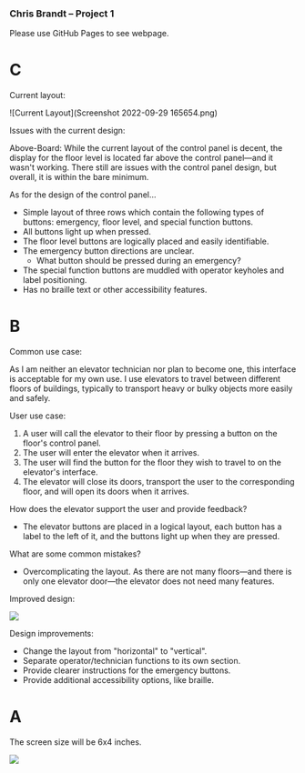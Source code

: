 ### **Chris Brandt – Project 1**

Please use GitHub Pages to see webpage.

# **C**

Current layout:

![Current Layout](Screenshot 2022-09-29 165654.png)

Issues with the current design:

Above-Board: While the current layout of the control panel is decent, the display for the floor level is located far above the control panel—and it wasn't working. There still are issues with the control panel design, but overall, it is within the bare minimum.

As for the design of the control panel…

- Simple layout of three rows which contain the following types of buttons: emergency, floor level, and special function buttons.
- All buttons light up when pressed.
- The floor level buttons are logically placed and easily identifiable.
- The emergency button directions are unclear.
  - What button should be pressed during an emergency?
- The special function buttons are muddled with operator keyholes and label positioning.
- Has no braille text or other accessibility features.

# **B**

Common use case:

As I am neither an elevator technician nor plan to become one, this interface is acceptable for my own use. I use elevators to travel between different floors of buildings, typically to transport heavy or bulky objects more easily and safely.

User use case:

1. A user will call the elevator to their floor by pressing a button on the floor's control panel.
2. The user will enter the elevator when it arrives.
3. The user will find the button for the floor they wish to travel to on the elevator's interface.
4. The elevator will close its doors, transport the user to the corresponding floor, and will open its doors when it arrives.

How does the elevator support the user and provide feedback?

- The elevator buttons are placed in a logical layout, each button has a label to the left of it, and the buttons light up when they are pressed.

What are some common mistakes?

- Overcomplicating the layout. As there are not many floors—and there is only one elevator door—the elevator does not need many features.

Improved design:

![](RackMultipart20221004-1-bvkvyw_html_82c88463cb4681a1.jpg)

Design improvements:

- Change the layout from "horizontal" to "vertical".
- Separate operator/technician functions to its own section.
- Provide clearer instructions for the emergency buttons.
- Provide additional accessibility options, like braille.

# **A**

The screen size will be 6x4 inches.

![](RackMultipart20221004-1-bvkvyw_html_641e1a3d28ade7c6.gif)
